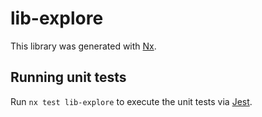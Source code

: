 # lib-explore

This library was generated with [Nx](https://nx.dev).

## Running unit tests

Run `nx test lib-explore` to execute the unit tests via [Jest](https://jestjs.io).
